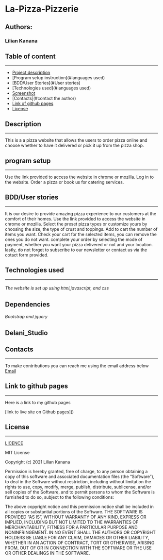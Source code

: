 # La-Pizza-Pizzerie
## Authors:
### Lilian Kanana

## Table of content
----
- [Project description](#description)
- [Program setup instruction](#languages used)
- [BDD/User Stories](#User stories)
- [Technologies used](#languages used)
- [Screenshot](#La-Pizza-Pizzerie)
- [Contacts](#contact the author)
- [Link of github pages](#reference)
- [License](#license)

## Description
----
 This is a a pizza website that allows the users to order pizza online and choose whether to have it delivered or pick it up from the pizza shop.

## program setup
----
Use the link provided to access the website in chrome or mozilla.
Log in to the website.
Order a pizza or book us for catering services.


## BDD/User stories
----
It is our desire to provide amazing pizza experience to our customers at the comfort of their homes. 
Use the link provided to access the website in chrome or mozilla.
Select the preset pizza types or customize yours by choosing the size, the type of crust and toppings.
Add to cart the number of items you want.
Check your cart for the selected items, you can remove the ones you do not want.
complete your order by selecting the mode of payment, whether you want your pizza delivered or not and your location. 
lastly, do not forget to subscribe to our newsletter or contact us via the cotact form provided.

## Technologies used
----
###### The website is set up using html,javascript, and css 
## Dependencies
###### Bootstrap and jquery



## Delani_Studio


## Contacts
----
To make contributions you can reach me using the email address below
[Email](lilian.kigunda@student.moringaschool.com)

## Link to github pages
----
<p> Here is a link to my github pages</p>
 [link to live site on Github pages]()

 ## License
 ----
 [LICENCE](LICENCE)

MIT License 

Copyright (c) 2021 Lilian Kanana

Permission is hereby granted, free of charge, to any person obtaining a copy of this software and associated documentation files (the “Software”), to deal in the Software without restriction, including without limitation the rights to use, copy, modify, merge, publish, distribute, sublicense, and/or sell copies of the Software, and to permit persons to whom the Software is furnished to do so, subject to the following conditions:

The above copyright notice and this permission notice shall be included in all copies or substantial portions of the Software.
THE SOFTWARE IS PROVIDED “AS IS”, WITHOUT WARRANTY OF ANY KIND, EXPRESS OR IMPLIED, INCLUDING BUT NOT LIMITED TO THE WARRANTIES OF MERCHANTABILITY, FITNESS FOR A PARTICULAR PURPOSE AND NONINFRINGEMENT. IN NO EVENT SHALL THE AUTHORS OR COPYRIGHT HOLDERS BE LIABLE FOR ANY CLAIM, DAMAGES OR OTHER LIABILITY, WHETHER IN AN ACTION OF CONTRACT, TORT OR OTHERWISE, ARISING FROM, OUT OF OR IN CONNECTION WITH THE SOFTWARE OR THE USE OR OTHER DEALINGS IN THE SOFTWARE.
